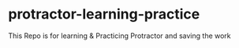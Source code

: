 # protractor-learning-practice
This Repo is for learning &amp; Practicing Protractor and saving the work 
